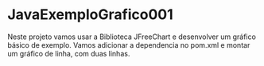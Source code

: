# JavaExemploGrafico001
Neste projeto vamos usar a Biblioteca JFreeChart e desenvolver um gráfico básico de exemplo.
Vamos adicionar a dependencia no pom.xml e montar um gráfico de linha, com duas linhas.
